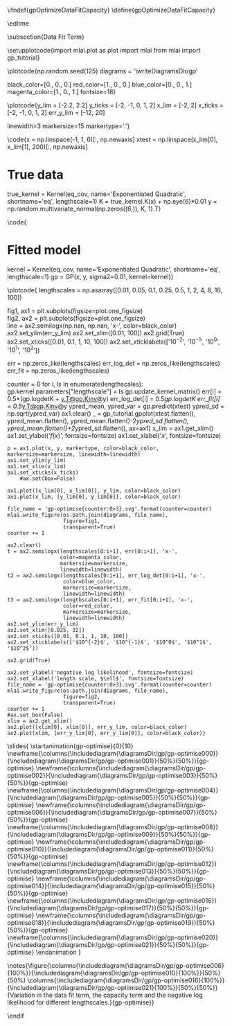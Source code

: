 \ifndef{gpOptimizeDataFitCapacity}
\define{gpOptimizeDataFitCapacity}

\editme

\subsection{Data Fit Term}

\setupplotcode{import mlai.plot as plot
import mlai
from mlai import gp_tutorial}

\plotcode{np.random.seed(125)
diagrams = '\writeDiagramsDir/gp'

black_color=[0., 0., 0.]
red_color=[1., 0., 0.]
blue_color=[0., 0., 1.]
magenta_color=[1., 0., 1.]
fontsize=18}

\plotcode{y_lim = [-2.2, 2.2]
y_ticks = [-2, -1, 0, 1, 2]
x_lim = [-2, 2]
x_ticks = [-2, -1, 0, 1, 2]
err_y_lim = [-12, 20]

linewidth=3
markersize=15
markertype='.'}

\code{x = np.linspace(-1, 1, 6)[:, np.newaxis]
xtest = np.linspace(x_lim[0], x_lim[1], 200)[:, np.newaxis]

# True data
true_kernel = Kernel(eq_cov, name='Exponentiated Quadratic', shortname='eq', lengthscale=1)
K = true_kernel.K(x) + np.eye(6)*0.01 
y = np.random.multivariate_normal(np.zeros((6,)), K, 1).T}

\code{
# Fitted model
kernel = Kernel(eq_cov, name='Exponentiated Quadratic', shortname='eq', lengthscale=1)
gp = GP(x, y, sigma2=0.01, kernel=kernel)}

\plotcode{
lengthscales = np.asarray([0.01, 0.05, 0.1, 0.25, 0.5, 1, 2, 4, 8, 16, 100])

fig1, ax1 = plt.subplots(figsize=plot.one_figsize)    
fig2, ax2 = plt.subplots(figsize=plot.one_figsize)    
line = ax2.semilogx(np.nan, np.nan, 'x-', 
                    color=black_color)
ax2.set_ylim(err_y_lim)
ax2.set_xlim([0.01, 100])
ax2.grid(True)
ax2.set_xticks([0.01, 0.1, 1, 10, 100])
ax2.set_xticklabels(['$10^{-2}$', '$10^{-1}$', '$10^0$', '$10^1$', '$10^2$'])


err = np.zeros_like(lengthscales)
err_log_det = np.zeros_like(lengthscales)
err_fit = np.zeros_like(lengthscales)

counter = 0
for i, ls in enumerate(lengthscales):
    gp.kernel.parameters["lengthscale"] = ls
    gp.update_kernel_matrix() 
    err[i] = 0.5*(gp.logdetK + y.T@gp.Kinv@y)
    err_log_det[i] = 0.5*gp.logdetK
    err_fit[i] = 0.5*y.T@gp.Kinv@y
    ypred_mean, ypred_var = gp.predict(xtest)
    ypred_sd = np.sqrt(ypred_var)
    ax1.clear()
    _ = gp_tutorial.gpplot(xtest.flatten(),
                           ypred_mean.flatten(),
                           ypred_mean.flatten()-2*ypred_sd.flatten(),
                           ypred_mean.flatten()+2*ypred_sd.flatten(), 
                           ax=ax1)
    x_lim = ax1.get_xlim()
    ax1.set_ylabel('$f(x)$', fontsize=fontsize)
    ax1.set_xlabel('$x$', fontsize=fontsize)

    p = ax1.plot(x, y, markertype, color=black_color, markersize=markersize, linewidth=linewidth)
    ax1.set_ylim(y_lim)
    ax1.set_xlim(x_lim)                                    
    ax1.set_xticks(x_ticks)
        #ax.set(box=False)
           
    ax1.plot([x_lim[0], x_lim[0]], y_lim, color=black_color)
    ax1.plot(x_lim, [y_lim[0], y_lim[0]], color=black_color)

    file_name = 'gp-optimise{counter:0>3}.svg'.format(counter=counter)
    mlai.write_figure(os.path.join(diagrams, file_name),
                      figure=fig1,
                      transparent=True)
    counter += 1

    ax2.clear()
    t = ax2.semilogx(lengthscales[0:i+1], err[0:i+1], 'x-', 
                     color=magenta_color, 
                     markersize=markersize,
                     linewidth=linewidth)
    t2 = ax2.semilogx(lengthscales[0:i+1], err_log_det[0:i+1], 'x-', 
                      color=blue_color, 
                      markersize=markersize,
                      linewidth=linewidth)
    t3 = ax2.semilogx(lengthscales[0:i+1], err_fit[0:i+1], 'x-', 
                      color=red_color, 
                      markersize=markersize,
                      linewidth=linewidth)
    ax2.set_ylim(err_y_lim)
    ax2.set_xlim([0.025, 32])
    ax2.set_xticks([0.01, 0.1, 1, 10, 100])
    ax2.set_xticklabels(['$10^{-2}$', '$10^{-1}$', '$10^0$', '$10^1$', '$10^2$'])

    ax2.grid(True)

    ax2.set_ylabel('negative log likelihood', fontsize=fontsize)
    ax2.set_xlabel('length scale, $\ell$', fontsize=fontsize)
    file_name = 'gp-optimise{counter:0>3}.svg'.format(counter=counter)
    mlai.write_figure(os.path.join(diagrams, file_name),
                      figure=fig2,
                      transparent=True)
    counter += 1
    #ax.set_box(False)
    xlim = ax2.get_xlim()
    ax2.plot([xlim[0], xlim[0]], err_y_lim, color=black_color)
    ax2.plot(xlim, [err_y_lim[0], err_y_lim[0]], color=black_color)}

\slides{
\startanimation{gp-optimise}{0}{10}
\newframe{\columns{\includediagram{\diagramsDir/gp/gp-optimise000}}{\includediagram{\diagramsDir/gp/gp-optimise001}}{50%}{50%}}{gp-optimise}
\newframe{\columns{\includediagram{\diagramsDir/gp/gp-optimise002}}{\includediagram{\diagramsDir/gp/gp-optimise003}}{50%}{50%}}{gp-optimise}
\newframe{\columns{\includediagram{\diagramsDir/gp/gp-optimise004}}{\includediagram{\diagramsDir/gp/gp-optimise005}}{50%}{50%}}{gp-optimise}
\newframe{\columns{\includediagram{\diagramsDir/gp/gp-optimise006}}{\includediagram{\diagramsDir/gp/gp-optimise007}}{50%}{50%}}{gp-optimise}
\newframe{\columns{\includediagram{\diagramsDir/gp/gp-optimise008}}{\includediagram{\diagramsDir/gp/gp-optimise009}}{50%}{50%}}{gp-optimise}
\newframe{\columns{\includediagram{\diagramsDir/gp/gp-optimise010}}{\includediagram{\diagramsDir/gp/gp-optimise011}}{50%}{50%}}{gp-optimise}
\newframe{\columns{\includediagram{\diagramsDir/gp/gp-optimise012}}{\includediagram{\diagramsDir/gp/gp-optimise013}}{50%}{50%}}{gp-optimise}
\newframe{\columns{\includediagram{\diagramsDir/gp/gp-optimise014}}{\includediagram{\diagramsDir/gp/gp-optimise015}}{50%}{50%}}{gp-optimise}
\newframe{\columns{\includediagram{\diagramsDir/gp/gp-optimise016}}{\includediagram{\diagramsDir/gp/gp-optimise017}}{50%}{50%}}{gp-optimise}
\newframe{\columns{\includediagram{\diagramsDir/gp/gp-optimise018}}{\includediagram{\diagramsDir/gp/gp-optimise019}}{50%}{50%}}{gp-optimise}
\newframe{\columns{\includediagram{\diagramsDir/gp/gp-optimise020}}{\includediagram{\diagramsDir/gp/gp-optimise021}}{50%}{50%}}{gp-optimise}
\endanimation
}

\notes{\figure{\columns{\includediagram{\diagramsDir/gp/gp-optimise006}{100%}}{\includediagram{\diagramsDir/gp/gp-optimise010}{100%}}{50%}{50%}
\columns{\includediagram{\diagramsDir/gp/gp-optimise016}{100%}}{\includediagram{\diagramsDir/gp/gp-optimise021}{100%}}{50%}{50%}}{Variation in the data fit term, the capacity term and the negative log likelihood for different lengthscales.}{gp-optimise}}

\endif
